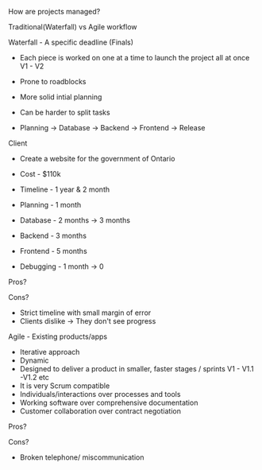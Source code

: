 How are projects managed?

Traditional(Waterfall) vs Agile workflow

Waterfall - A specific deadline (Finals)

- Each piece is worked on one at a time to launch the project all at once V1 - V2
- Prone to roadblocks
- More solid intial planning
- Can be harder to split tasks


-  Planning -> Database -> Backend -> Frontend -> Release

Client 
- Create a website for the government of Ontario
- Cost - $110k
- Timeline - 1 year & 2 month

- Planning - 1 month
- Database - 2 months -> 3 months
- Backend - 3 months
- Frontend - 5 months
- Debugging - 1 month -> 0

Pros?

Cons?
- Strict timeline with small margin of error
- Clients dislike -> They don't see progress

Agile - Existing products/apps

- Iterative approach
- Dynamic
- Designed to deliver a product in smaller, faster stages / sprints V1 - V1.1 -V1.2 etc
- It is very Scrum compatible
- Individuals/interactions over processes and tools
- Working software over comprehensive documentation
- Customer collaboration over contract negotiation

Pros?

Cons?
- Broken telephone/ miscommunication